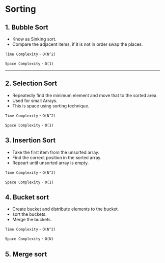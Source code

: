 # Sorting

## 1. Bubble Sort

- Know as Sinking sort.
- Compare the adjacent items, if it is not in order swap the places.

`Time Complexity` - `O(N^2)`

`Space Complexity` - `O(1)`

--- 

## 2. Selection Sort

- Repeatedly find the minimum element and move that to the sorted area.
- Used for small Arrays.
- This is space using sorting technique.

`Time Complexity` - `O(N^2)`

`Space Complexity` - `O(1)`

## 3. Insertion Sort

- Take the first item from the unsorted array. 
- Find the correct position in the sorted array.
- Repeart until unsorted array is empty.

`Time Complexity` - `O(N^2)`

`Space Complexity` - `O(1)`

## 4. Bucket sort

- Create bucket and distribute elements to the bucket.
- sort the buckets.
- Merge the buckets.

`Time Complexity` - `O(N^2)`

`Space Complexity` - `O(N)`

## 5. Merge sort
